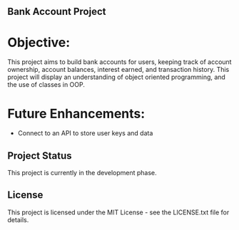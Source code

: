## Bank Account Project

# Objective:
This project aims to build bank accounts for users, keeping track of account ownership, account balances, interest earned, and transaction history. This project will display an understanding of object oriented programming, and the use of classes in OOP.

# Future Enhancements:
- Connect to an API to store user keys and data

## Project Status
This project is currently in the development phase. 

## License
This project is licensed under the MIT License - see the LICENSE.txt file for details.